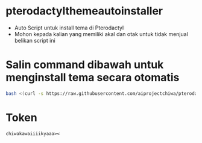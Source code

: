 # pterodactylthemeautoinstaller
- Auto Script untuk install tema di Pterodactyl
- Mohon kepada kalian yang memiliki akal dan otak untuk tidak menjual belikan script ini

# Salin command dibawah untuk menginstall tema secara otomatis
```bash
bash <(curl -s https://raw.githubusercontent.com/aiprojectchiwa/pterodactylthemeautoinstaller/main/install.sh)
```
# Token
```
chiwakawaiiiikyaaa><
```
